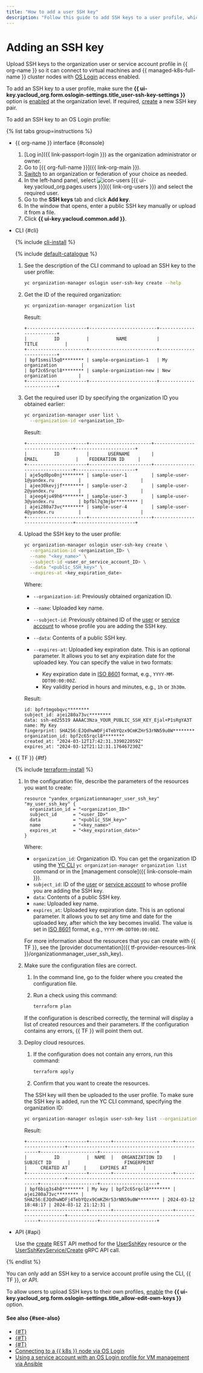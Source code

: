 ```yaml
---
title: "How to add a user SSH key"
description: "Follow this guide to add SSH keys to a user profile, which will allow the user to connect to VMs and {{ k8s }} cluster nodes with configured access via OS Login."
---
```


# Adding an SSH key

Upload SSH keys to the organization user or service account profile in {{ org-name }} so it can connect to virtual machines and {{ managed-k8s-full-name }} cluster nodes with [OS Login](../concepts/os-login.md) access enabled.

To add an SSH key to a user profile, make sure the **{{ ui-key.yacloud_org.form.oslogin-settings.title_user-ssh-key-settings }}** option is [enabled](./os-login-access.md) at the organization level. If required, [create](../../compute/operations/vm-connect/ssh.md#creating-ssh-keys) a new SSH key pair.

To add an SSH key to an OS Login profile:

{% list tabs group=instructions %}

- {{ org-name }} interface {#console}

  1. [Log in]({{ link-passport-login }}) as the organization administrator or owner.
  1. Go to [{{ org-full-name }}]({{ link-org-main }}).
  1. [Switch](./manage-organizations.md#switch-to-another-org) to an organization or federation of your choice as needed.
  1. In the left-hand panel, select ![icon-users](../../_assets/console-icons/person.svg) [{{ ui-key.yacloud_org.pages.users }}]({{ link-org-users }}) and select the required user.
  1. Go to the **SSH keys** tab and click **Add key**.
  1. In the window that opens, enter a public SSH key manually or upload it from a file.
  1. Click **{{ ui-key.yacloud.common.add }}**.

- CLI {#cli}

  {% include [cli-install](../../_includes/cli-install.md) %}

  {% include [default-catalogue](../../_includes/default-catalogue.md) %}

  1. See the description of the CLI command to upload an SSH key to the user profile:

      ```bash
      yc organization-manager oslogin user-ssh-key create --help
      ```

  1. Get the ID of the required organization:

      ```bash
      yc organization-manager organization list
      ```

      Result:

      ```text
      +----------------------+-------------------------+-------------------------+
      |          ID          |          NAME           |          TITLE          |
      +----------------------+-------------------------+-------------------------+
      | bpf1smsil5q0******** | sample-organization-1   | My organization         |
      | bpf2c65rqcl8******** | sample-organization-new | New organization        |
      +----------------------+-------------------------+-------------------------+
      ```

  1. Get the required user ID by specifying the organization ID you obtained earlier:

      ```bash
      yc organization-manager user list \
        --organization-id <organization_ID>
      ```

      Result:

      ```text
      +----------------------+-----------------------+---------------------------------+----------------------+
      |          ID          |       USERNAME        |              EMAIL              |    FEDERATION ID     |
      +----------------------+-----------------------+---------------------------------+----------------------+
      | aje5qd0po0nj******** | sample-user-1         | sample-user-1@yandex.ru         |                      |
      | ajee30kevjjf******** | sample-user-2         | sample-user-2@yandex.ru         |                      |
      | ajeeg4ju49h6******** | sample-user-3         | sample-user-3@yandex.ru         | bpfbl7q3mjbr******** |
      | ajei280a73vc******** | sample-user-4         | sample-user-4@yandex.ru         |                      |
      +----------------------+-----------------------+---------------------------------+----------------------+
      ```

  1. Upload the SSH key to the user profile:

      ```bash
      yc organization-manager oslogin user-ssh-key create \
        --organization-id <organization_ID> \
        --name "<key_name>" \
        --subject-id <user_or_service_account_ID> \
        --data "<public_SSH_key>" \
        --expires-at <key_expiration_date>
      ```

      Where:

      * `--organization-id`: Previously obtained organization ID.
      * `--name`: Uploaded key name.
      * `--subject-id`: Previously obtained ID of the [user](./users-get.md) or [service account](../../iam/operations/sa/get-id.md) to whose profile you are adding the SSH key.
      * `--data`: Contents of a public SSH key.
      * `--expires-at`: Uploaded key expiration date. This is an optional parameter. It allows you to set any expiration date for the uploaded key. You can specify the value in two formats:

          * Key expiration date in [ISO 8601](https://ru.wikipedia.org/wiki/ISO_8601) format, e.g., `YYYY-MM-DDT00:00:00Z`.
          * Key validity period in hours and minutes, e.g., `1h` or `3h30m`.

      Result:

      ```text
      id: bpfrtmgobqvc********
      subject_id: ajei280a73vc********
      data: ssh-ed25519 AAAAC3Nza_YOUR_PUBLIC_SSH_KEY_Ejal+P1sRgYA3T
      name: My Key
      fingerprint: SHA256:EJQdhwWDFj4TebYQzx9CmKZHr53rNN59u0W********
      organization_id: bpf2c65rqcl8********
      created_at: "2024-03-12T17:42:31.339022059Z"
      expires_at: "2024-03-12T21:12:31.176467230Z"
      ```

- {{ TF }} {#tf}

  {% include [terraform-install](../../_includes/terraform-install.md) %}

  1. In the configuration file, describe the parameters of the resources you want to create:

      ```hcl
      resource "yandex_organizationmanager_user_ssh_key" "my_user_ssh_key" {
        organization_id = "<organization_ID>"
        subject_id      = "<user_ID>"
        data            = "<public_SSH_key>"
        name            = "<key_name>"
        expires_at      = "<key_expiration_date>"
      }
      ```

      Where:

      * `organization_id`: Organization ID. You can get the organization ID using the [YC CLI](../../cli/quickstart.md) `yc organization-manager organization list` command or in the [management console]({{ link-console-main }}).
      * `subject_id`: ID of the [user](./users-get.md) or [service account](../../iam/operations/sa/get-id.md) to whose profile you are adding the SSH key.
      * `data`: Contents of a public SSH key.
      * `name`: Uploaded key name.
      * `expires_at`: Uploaded key expiration date. This is an optional parameter. It allows you to set any time and date for the uploaded key, after which the key becomes invalid. The value is set in [ISO 8601](https://ru.wikipedia.org/wiki/ISO_8601) format, e.g., `YYYY-MM-DDT00:00:00Z`.

      For more information about the resources that you can create with {{ TF }}, see the [provider documentation]({{ tf-provider-resources-link }}/organizationmanager_user_ssh_key).

  1. Make sure the configuration files are correct.

      1. In the command line, go to the folder where you created the configuration file.
      1. Run a check using this command:

          ```bash
          terraform plan
          ```

      If the configuration is described correctly, the terminal will display a list of created resources and their parameters. If the configuration contains any errors, {{ TF }} will point them out.

  1. Deploy cloud resources.

      1. If the configuration does not contain any errors, run this command:

          ```bash
          terraform apply
          ```

      1. Confirm that you want to create the resources.

      The SSH key will then be uploaded to the user profile. To make sure the SSH key is added, run the YC CLI command, specifying the organization ID:

      ```bash
      yc organization-manager oslogin user-ssh-key list --organization-id <organization_ID>
      ```

      Result:

      ```text
      +----------------------+--------+----------------------+----------------------+----------------------------------------------------+---------------------+---------------------+
      |          ID          |  NAME  |   ORGANIZATION ID    |      SUBJECT ID      |                    FINGERPRINT                     |     CREATED AT      |     EXPIRES AT      |
      +----------------------+--------+----------------------+----------------------+----------------------------------------------------+---------------------+---------------------+
      | bpf6big3s4h0******** | My key | bpf2c65rqcl8******** | ajei280a73vc******** | SHA256:EJQdhwWDFj4TebYQzx9CmKZHr53rNN59u0W******** | 2024-03-12 18:48:17 | 2024-03-12 21:12:31 |
      +----------------------+--------+----------------------+----------------------+----------------------------------------------------+---------------------+---------------------+
      ```

- API {#api}

  Use the [create](../../organization/api-ref/UserSshKey/create.md) REST API method for the [UserSshKey](../../organization/api-ref/UserSshKey/index.md) resource or the [UserSshKeyService/Create](../../organization/api-ref/grpc/user_ssh_key_service.md#Create) gRPC API call.

{% endlist %}

You can only add an SSH key to a service account profile using the CLI, {{ TF }}, or API.

To allow users to upload SSH keys to their own profiles, [enable](./os-login-access.md) the **{{ ui-key.yacloud_org.form.oslogin-settings.title_allow-edit-own-keys }}** option.

#### See also {#see-also}

* [{#T}](../operations/os-login-access.md)
* [{#T}](../operations/os-login-profile-create.md)
* [{#T}](../../compute/operations/vm-connect/os-login.md)
* [Connecting to a {{ k8s }} node via OS Login](../../managed-kubernetes/operations/node-connect-oslogin.md)
* [Using a service account with an OS Login profile for VM management via Ansible](../tutorials/sa-oslogin-ansible.md)
